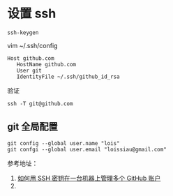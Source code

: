 # 设置 ssh

```
ssh-keygen 

```

vim ~/.ssh/config
```
Host github.com
   HostName github.com
   User git
   IdentityFile ~/.ssh/github_id_rsa
```

验证
```
ssh -T git@github.com
```

## git 全局配置

```
git config --global user.name "lois"
git confgi --global user.email "loissiau@gmail.com"
```

参考地址：
1. [如何用 SSH 密钥在一台机器上管理多个 GitHub 账户](https://www.freecodecamp.org/chinese/news/manage-multiple-github-accounts-the-ssh-way/)
2. 
